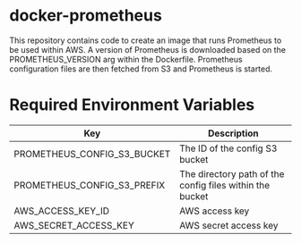 # docker-prometheus
This repository contains code to create an image that runs Prometheus to be used within AWS.
A version of Prometheus is downloaded based on the PROMETHEUS_VERSION arg within the Dockerfile. Prometheus configuration files are then
fetched from S3 and Prometheus is started.


# Required Environment Variables

|             Key            |                                Description               |
|----------------------------|----------------------------------------------------------|
| PROMETHEUS_CONFIG_S3_BUCKET   | The ID of the config S3 bucket                           |
| PROMETHEUS_CONFIG_S3_PREFIX   | The directory path of the config files within the bucket |
| AWS_ACCESS_KEY_ID          | AWS access key                           |
| AWS_SECRET_ACCESS_KEY      | AWS secret access key |






